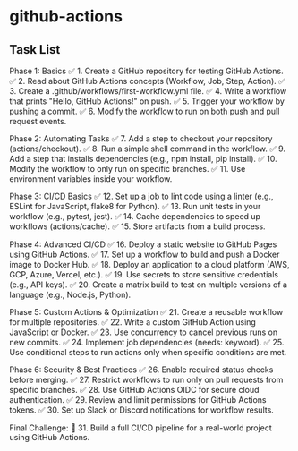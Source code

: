 # github-actions

## Task List

Phase 1: Basics
✅ 1. Create a GitHub repository for testing GitHub Actions.
✅ 2. Read about GitHub Actions concepts (Workflow, Job, Step, Action).
✅ 3. Create a .github/workflows/first-workflow.yml file.
✅ 4. Write a workflow that prints "Hello, GitHub Actions!" on push.
✅ 5. Trigger your workflow by pushing a commit.
✅ 6. Modify the workflow to run on both push and pull request events.

Phase 2: Automating Tasks
✅ 7. Add a step to checkout your repository (actions/checkout).
✅ 8. Run a simple shell command in the workflow.
✅ 9. Add a step that installs dependencies (e.g., npm install, pip install).
✅ 10. Modify the workflow to only run on specific branches.
✅ 11. Use environment variables inside your workflow.

Phase 3: CI/CD Basics
✅ 12. Set up a job to lint code using a linter (e.g., ESLint for JavaScript, flake8 for Python).
✅ 13. Run unit tests in your workflow (e.g., pytest, jest).
✅ 14. Cache dependencies to speed up workflows (actions/cache).
✅ 15. Store artifacts from a build process.

Phase 4: Advanced CI/CD
✅ 16. Deploy a static website to GitHub Pages using GitHub Actions.
✅ 17. Set up a workflow to build and push a Docker image to Docker Hub.
✅ 18. Deploy an application to a cloud platform (AWS, GCP, Azure, Vercel, etc.).
✅ 19. Use secrets to store sensitive credentials (e.g., API keys).
✅ 20. Create a matrix build to test on multiple versions of a language (e.g., Node.js, Python).

Phase 5: Custom Actions & Optimization
✅ 21. Create a reusable workflow for multiple repositories.
✅ 22. Write a custom GitHub Action using JavaScript or Docker.
✅ 23. Use concurrency to cancel previous runs on new commits.
✅ 24. Implement job dependencies (needs: keyword).
✅ 25. Use conditional steps to run actions only when specific conditions are met.

Phase 6: Security & Best Practices
✅ 26. Enable required status checks before merging.
✅ 27. Restrict workflows to run only on pull requests from specific branches.
✅ 28. Use GitHub Actions OIDC for secure cloud authentication.
✅ 29. Review and limit permissions for GitHub Actions tokens.
✅ 30. Set up Slack or Discord notifications for workflow results.

Final Challenge:
🚀 31. Build a full CI/CD pipeline for a real-world project using GitHub Actions.
